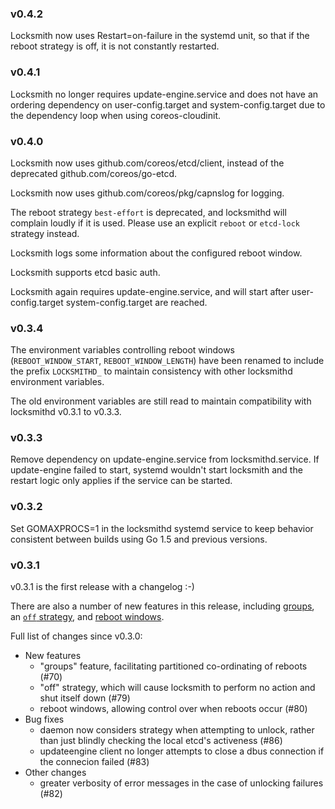 ### v0.4.2

Locksmith now uses Restart=on-failure in the systemd unit, so that if the
reboot strategy is off, it is not constantly restarted.

### v0.4.1

Locksmith no longer requires update-engine.service and does not have an
ordering dependency on user-config.target and system-config.target due to the
dependency loop when using coreos-cloudinit.

### v0.4.0

Locksmith now uses github.com/coreos/etcd/client, instead of the deprecated
github.com/coreos/go-etcd.

Locksmith now uses github.com/coreos/pkg/capnslog for logging.

The reboot strategy `best-effort` is deprecated, and locksmithd will complain
loudly if it is used. Please use an explicit `reboot` or `etcd-lock` strategy
instead.

Locksmith logs some information about the configured reboot window.

Locksmith supports etcd basic auth.

Locksmith again requires update-engine.service, and will start after
user-config.target system-config.target are reached.

### v0.3.4

The environment variables controlling reboot windows (`REBOOT_WINDOW_START`,
`REBOOT_WINDOW_LENGTH`) have been renamed to include the prefix `LOCKSMITHD_`
to maintain consistency with other locksmithd environment variables.

The old environment variables are still read to maintain compatibility with
locksmithd v0.3.1 to v0.3.3.

### v0.3.3

Remove dependency on update-engine.service from locksmithd.service. If
update-engine failed to start, systemd wouldn't start locksmith and the restart
logic only applies if the service can be started.

### v0.3.2

Set GOMAXPROCS=1 in the locksmithd systemd service to keep behavior consistent between builds using Go 1.5 and previous versions.

### v0.3.1

v0.3.1 is the first release with a changelog :-)

There are also a number of new features in this release, including [groups](README.md#groups), an [`off` strategy](README.md#configuration), and [reboot windows](README.md#reboot-windows).

Full list of changes since v0.3.0:
- New features
  - "groups" feature, facilitating partitioned co-ordinating of reboots (#70)
  - "off" strategy, which will cause locksmith to perform no action and shut itself down (#79)
  - reboot windows, allowing control over when reboots occur (#80)
- Bug fixes
  - daemon now considers strategy when attempting to unlock, rather than just blindly checking the local etcd's activeness (#86)
  - updateengine client no longer attempts to close a dbus connection if the connecion failed (#83)
- Other changes
  - greater verbosity of error messages in the case of unlocking failures (#82)
